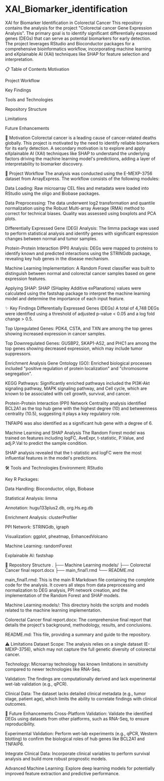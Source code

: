 # XAI_Biomarker_identification
XAI for Biomarker Identification in Colorectal Cancer
This repository contains the analysis for the project "Colorectal cancer Gene Expression Analysis". The primary goal is to identify significant differentially expressed genes (DEGs) that can serve as potential biomarkers for early detection. The project leverages RStudio and Bioconductor packages for a comprehensive bioinformatics workflow, incorporating machine learning and eXplainable AI (XAI) techniques like SHAP for feature selection and interpretation.

📋 Table of Contents
Motivation

Project Workflow

Key Findings

Tools and Technologies

Repository Structure

Limitations

Future Enhancements

🎯 Motivation
Colorectal cancer is a leading cause of cancer-related deaths globally. This project is motivated by the need to identify reliable biomarkers for its early detection. A secondary motivation is to explore and apply eXplainable AI (XAI) techniques like SHAP to understand the underlying factors driving the machine learning model's predictions, adding a layer of interpretability to biomarker discovery.

🔄 Project Workflow
The analysis was conducted using the E-MEXP-3756 dataset from ArrayExpress. The workflow consists of the following modules:

Data Loading: Raw microarray CEL files and metadata were loaded into RStudio using the oligo and Biobase packages.

Data Preprocessing: The data underwent log2 transformation and quantile normalization using the Robust Multi-array Average (RMA) method to correct for technical biases. Quality was assessed using boxplots and PCA plots.

Differentially Expressed Gene (DEG) Analysis: The limma package was used to perform statistical analysis and identify genes with significant expression changes between normal and tumor samples.

Protein-Protein Interaction (PPI) Analysis: DEGs were mapped to proteins to identify known and predicted interactions using the STRINGdb package, revealing key hub genes in the disease mechanism.

Machine Learning Implementation: A Random Forest classifier was built to distinguish between normal and colorectal cancer samples based on gene expression features.

Applying SHAP: SHAP (SHapley Additive exPlanations) values were calculated using the fastshap package to interpret the machine learning model and determine the importance of each input feature.

✨ Key Findings
Differentially Expressed Genes (DEGs)
A total of 4,748 DEGs were identified using a threshold of adjusted p-value < 0.05 and a log fold change > 0.5.

Top Upregulated Genes: PDK4, CSTA, and TXN are among the top genes showing increased expression in cancer samples.

Top Downregulated Genes: GUSBP2, SKAP1-AS2, and PHC1 are among the top genes showing decreased expression, which may include tumor suppressors.

Enrichment Analysis
Gene Ontology (GO): Enriched biological processes included "positive regulation of protein localization" and "chromosome segregation".

KEGG Pathways: Significantly enriched pathways included the PI3K-Akt signaling pathway, MAPK signaling pathway, and Cell cycle, which are known to be associated with cell growth, survival, and cancer.

Protein-Protein Interaction (PPI) Network
Centrality analysis identified BCL2A1 as the top hub gene with the highest degree (10) and betweenness centrality (10.5), suggesting it plays a key regulatory role.

TNFAIP6 was also identified as a significant hub gene with a degree of 6.

Machine Learning and SHAP Analysis
The Random Forest model was trained on features including logFC, AveExpr, t-statistic, P.Value, and adj.P.Val to predict the sample condition.

SHAP analysis revealed that the t-statistic and logFC were the most influential features in the model's predictions.

🛠️ Tools and Technologies
Environment: RStudio

Key R Packages:

Data Handling: Bioconductor, oligo, Biobase

Statistical Analysis: limma

Annotation: hugu133plus2.db, org.Hs.eg.db

Enrichment Analysis: clusterProfiler

PPI Network: STRINGdb, igraph

Visualization: ggplot, pheatmap, EnhancedVolcano

Machine Learning: randomForest

Explainable AI: fastshap

📂 Repository Structure
.
├── Machine Learning models/
├── Colorectal Cancer final report.docx
├── main_final1.rmd
└── README.md

main_final1.rmd: This is the main R Markdown file containing the complete code for the analysis. It covers all steps from data preprocessing and normalization to DEG analysis, PPI network creation, and the implementation of the Random Forest and SHAP models.

Machine Learning models/: This directory holds the scripts and models related to the machine learning implementation.

Colorectal Cancer final report.docx: The comprehensive final report that details the project's background, methodology, results, and conclusions.

README.md: This file, providing a summary and guide to the repository.

⚠️ Limitations
Dataset Scope: The analysis relies on a single dataset (E-MEXP-3756), which may not capture the full genetic diversity of colorectal cancer.

Technology: Microarray technology has known limitations in sensitivity compared to newer technologies like RNA-Seq.

Validation: The findings are computationally derived and lack experimental wet-lab validation (e.g., qPCR).

Clinical Data: The dataset lacks detailed clinical metadata (e.g., tumor stage, patient age), which limits the ability to correlate findings with clinical outcomes.

🚀 Future Enhancements
Cross-Platform Validation: Validate the identified DEGs using datasets from other platforms, such as RNA-Seq, to ensure reproducibility.

Experimental Validation: Perform wet-lab experiments (e.g., qPCR, Western blotting) to confirm the biological roles of hub genes like BCL2A1 and TNFAIP6.

Integrate Clinical Data: Incorporate clinical variables to perform survival analysis and build more robust prognostic models.

Advanced Machine Learning: Explore deep learning models for potentially improved feature extraction and predictive performance.
